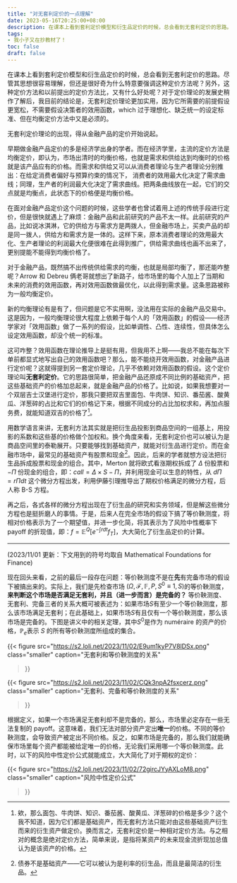 ```yaml
---
title: "对无套利定价的一点理解"
date: 2023-05-16T20:25:00+08:00
description: 在课本上看到套利定价模型和衍生品定价的时候，总会看到无套利定价的思路。尽管其思想很容易理解，但还是很好奇为什么特意要强调这种定价方法呢？
tags: 
- 我小子又在抄教材了！
toc: false
draft: false 
---
```

在课本上看到套利定价模型和衍生品定价的时候，总会看到无套利定价的思路。尽管其思想很容易理解，但还是很好奇为什么特意要强调这种定价方法呢？另外，这种定价方法和以前提出的定价方法比，又有什么好处呢？对于定价理论的发展史稍作了解后，我目前的结论是，无套利定价理论更加实用，因为它所需要的前提假设更宽松，不需要假设决策者的效用函数，which 过于理想化、缺乏统一的设定标准、但在均衡定价方法中又是必须的。

无套利定价理论的出现，得从金融产品的定价开始说起。

早期做金融产品定价的多是经济学出身的学者。而在经济学里，主流的定价方法是均衡定价，即认为，市场出清时的均衡价格，也就是需求和供给达到均衡时的价格就是该产品应有的价格。而需求和供给又可以从消费者理论与生产者理论分别推出：在给定消费者偏好与预算约束的情况下， 消费者的效用最大化决定了需求曲线；同理，生产者的利润最大化决定了需求曲线。把两条曲线放在一起，它们的交点就是均衡点，此状态下的价格便是均衡价格。

在面对金融产品定价这个问题的时候，这些学者也曾试着用上述的传统手段进行定价，但是很快就遇上了麻烦：金融产品和此前研究的产品不太一样。此前研究的产品，比如说冰淇淋，它的供给方与需求方是两拨人，但金融市场上，买卖产品的却是同一拨人，供给方和需求方是一体的。这样下来，原本消费者理论的效用最大化、生产者理论的利润最大化便很难在此得到推广，供给需求曲线也画不出来了，更别提能不能得到均衡价格了。

对于金融产品，既然搞不出传统供给需求的均衡，也就是局部均衡了，那还能咋整呢？Arrow 和 Debreu 俩老哥就想出了新路子，给市场里的每个人加上了当期和未来的消费的效用函数，再对效用函数做最优化，以此得到需求量。这条思路被称为一般均衡定价。

新的均衡理论有是有了，但问题是它不实用啊，没法用在实际的金融产品交易中。这是因为，一般均衡理论很大程度上依赖于每个人的「效用函数」的假设——经济学家对「效用函数」做了一系列的假设，比如单调性、凸性、连续性，但具体怎么设定效用函数，却没个统一的标准。

这可咋整？效用函数在理论推导上是挺有用，但我用不上啊——我总不能在每次下单前都显式地写出自己的效用函数吧？那么，能不能绕开效用函数，对金融产品进行定价呢？这就得提到另一套定价理论，几乎不依赖对效用函数的假设。这个定价理论叫**无套利定价**。它的思路很简单，把金融产品还原成不同比例的基础资产，把这些基础资产的价格加总起来，就是金融产品的价格了。比如说，如果我想要对一个双层吉士汉堡进行定价，那我只要把双吉里面包、牛肉饼、知识、番茄酱、酸黄瓜、洋葱碎的占比和它们的价格记下来，根据不同成分的占比加权求和，再加点服务费，就能知道双吉的价格了[^1]。

用数学语言来讲，无套利方法其实就是把衍生品投影到商品空间的一组基上，用投影的系数和这些基的价格做个加权和。换个角度来看，无套利定价也可以被认为是商品空间里的泰勒展开。只要能够找到基础资产，就能对衍生品进行定价。而在金融市场中，最常见的基础资产有股票和现金[^2]。因此，后来的学者就想方设法把衍生品拆成股票和现金的组合。其中，Merton 就将欧式看涨期权拆成了 $\Delta$ 份股票和 $-\Pi$ 份现金的组合，即：$call=\Delta \times S-\Pi$，并利用现金可以生息的特性，从 $d\Pi = r\Pi dt$ 这个微分方程出发，利用伊藤引理推导出了期权价格满足的微分方程，后人称 B-S 方程。

再之后，各式各样的微分方程出现在了衍生品的研究和实务领域，但是解这些微分方程也是挺折磨人的事情。于是，后来人在完全市场的假设下搞了等价鞅测度，将相对价格表示为了一个期望值，并进一步化简，将其表示为了风险中性概率下 payoff 的折现值，即：$f=\mathbb E^Q[e^{-\int rdt}f_T]$，大大简化了衍生品定价的计算。

---



(2023/11/01 更新：下文用到的符号均取自 Mathematical Foundations for Finance) 

现在回头来看，之前的最后一段存在问题：等价鞅测度不是在**先**有完备市场的假设下被搞出来的。实际上，我们是先检查市场 $\left(\Omega, \mathcal{F}, \mathbb{F}, P, S^0 \equiv 1, S\right)$的等价鞅测度，**来判断这个市场是否满足无套利，并且（进一步而言）是完备的？** 等价鞅测度、无套利、完备三者的关系大概可被表述为：如果市场$S$有至少一个等价鞅测度，那么该市场满足无套利；在此基础上，如果市场$S$有且仅有一个等价鞅测度，那么该市场是完备的。下图是讲义中的相关定理，其中$S^0$是作为 numéraire 的资产的价格，$\mathbb{P}_e$表示 $S$ 的所有等价鞅测度所组成的集合。

{{< figure
  src="https://s2.loli.net/2023/11/02/E9um1kyP7V8lDSx.png"
  class="smaller"
  caption="无套利和等价鞅测度的关系"

>}}

{{< figure
  src="https://s2.loli.net/2023/11/02/CQk3npA2fsxcerz.png"
  class="smaller"
  caption="无套利、完备和等价鞅测度的关系"

>}}

根据定义，如果一个市场满足无套利却不是完备的，那么，市场里必定存在一些无法复制的 payoff。这意味着，我们无法对部分资产定出**唯一**的价格。不同的等价鞅测度，会导致资产被定出不同价格。反之，如果市场是完备的，那么我们就能确保市场里每个资产都能被给定唯一的价格，无论我们采用哪一个等价鞅测度。此时，以下的风险中性定价公式就能成立，大大简化了对于期权的定价：

{{< figure
  src="https://s2.loli.net/2023/11/02/72gircJYyAXLoM8.png"
  class="smaller"
  caption="风险中性定价公式"

>}}

[^1]: 欸，那么面包、牛肉饼、知识、番茄酱、酸黄瓜、洋葱碎的价格是多少？这个我不知道，因为它们都是基础资产，而无套利方法只能对由这些基础资产衍生而来的衍生资产做定价。换而言之，无套利定价是一种相对定价方法。与之相对的概念是绝对定价方法，简单来说，是指将某资产的未来现金流折现加总值认为是该资产的价格。
[^2]: 债券不是基础资产——它可以被认为是利率的衍生品，而且是最简洁的衍生品。